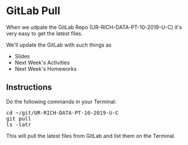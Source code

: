 # GitLab Pull

When we udpate the GitLab Repo (UR-RICH-DATA-PT-10-2019-U-C) it's very easy to get the latest files.

We'll update the GitLab with such things as
* Slides
* Next Week's Activities
* Next Week's Homeworks

## Instructions

Do the following commands in your Terminal:
<pre>
cd ~/git/UR-RICH-DATA-PT-10-2019-U-C
git pull
ls -latr
</pre>

This will pull the latest files from GitLab and list them on the Terminal.
<!--stackedit_data:
eyJoaXN0b3J5IjpbLTExNDYxMjcwNTIsLTgwNTcwNzU0LC0yMD
M0ODI1MjIzXX0=
-->